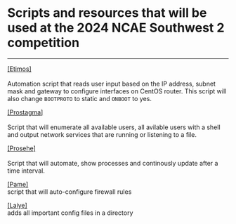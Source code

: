 # Scripts and resources that will be used at the 2024 NCAE Southwest 2 competition 

---
[[Etimos]](https://github.com/skitpack/NCAE-CSUSB-2024/blob/main/etimos.sh) <br> </br>
Automation script that reads user input based on the IP address, subnet mask and gateway to configure interfaces on CentOS router. This script will also change `BOOTPROTO` to static and `ONBOOT` to yes. 

[[Prostagma]](https://github.com/skitpack/NCAE-CSUSB-2024/blob/main/prostagma.sh) <br> </br>
Script that will enumerate all available users, all avilable users with a shell and output network services that are running or listening to a file. 

[[Prosehe]](https://github.com/skitpack/NCAE-CSUSB-2024/blob/main/prosehe.sh_) <br> </br> 
Script that will automate, show processes and continously update after a time interval. 

[[Pame]](https://github.com/skitpack/NCAE-CSUSB-2024/blob/main/Pame.txt) <be> </br>
script that will auto-configure firewall rules

[[Laiye]](https://github.com/skitpack/NCAE-CSUSB-2024/blob/main/Laiye) <be> </br>
adds all important config files in a directory 
